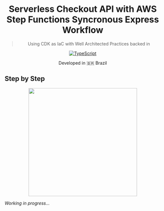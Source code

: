  <div align="center">
 
  <h1>Serverless Checkout API with AWS Step Functions Syncronous Express Workflow</h1>
  <blockquote>Using CDK as IaC with Well Architected Practices backed in</blockquote>

[![TypeScript](https://badges.frapsoft.com/typescript/code/typescript.svg?v=101)](https://github.com/ellerbrock/typescript-badges/)
  

<p>Developed in 🇧🇷 <span role="img" aria-label="Flag for Brazil">Brazil</p>

</div>

## Step by Step

<div align="center">

<img src="https://media.giphy.com/media/qkY6cl5wlCcZG/giphy.gif" width="350"/>

</div>

_Working in progress..._

